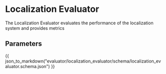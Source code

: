 # Localization Evaluator

The Localization Evaluator evaluates the performance of the localization system and provides metrics

## Parameters

{{ json_to_markdown("evaluator/localization_evaluator/schema/localization_evaluator.schema.json") }}
